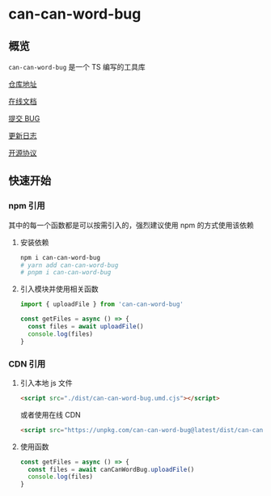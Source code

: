# can-can-word-bug

## 概览

`can-can-word-bug` 是一个 TS 编写的工具库

[仓库地址](https://github.com/772778995/can-can-word-bug)

[在线文档](https://can-can-word-bug.pages.dev/)

[提交 BUG](https://github.com/772778995/can-can-word-bug/issues/new)

[更新日志](https://github.com/772778995/can-can-word-bug/blob/master/CHANGELOG.md)

[开源协议](https://raw.githubusercontent.com/772778995/can-can-word-bug/master/LICENSE)

## 快速开始

### npm 引用

其中的每一个函数都是可以按需引入的，强烈建议使用 npm 的方式使用该依赖

1. 安装依赖

   ```bash
   npm i can-can-word-bug
   # yarn add can-can-word-bug
   # pnpm i can-can-word-bug
   ```

2. 引入模块并使用相关函数

   ```typescript
   import { uploadFile } from 'can-can-word-bug'

   const getFiles = async () => {
     const files = await uploadFile()
     console.log(files)
   }
   ```



### CDN 引用

1. 引入本地 js 文件

   ```html
   <script src="./dist/can-can-word-bug.umd.cjs"></script>
   ```

   或者使用在线 CDN

   ```html
   <script src="https://unpkg.com/can-can-word-bug@latest/dist/can-can-word-bug.umd.cjs"></script>
   ```

2. 使用函数

   ```js
   const getFiles = async () => {
     const files = await canCanWordBug.uploadFile()
     console.log(files)
   }
   ```

